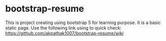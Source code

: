 # bootstrap-resume
This is project creating using bootstrap 5 for learning purpose. It is a basic static page.
Use the following link using to quick check:
https://github.com/akpathak1007/bootstrap-resume/wiki